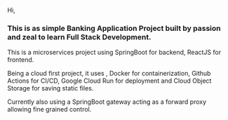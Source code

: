 Hi,

### This is as simple Banking Application Project built by passion and zeal to learn Full Stack Development.

This is a microservices project using SpringBoot for backend, ReactJS for frontend.

Being a cloud first project, it uses , Docker for containerization, Github Actions for CI/CD, Google Cloud Run for deployment and Cloud Object Storage for saving static files.

Currently also using a SpringBoot gateway acting as a forward proxy allowing fine grained control.